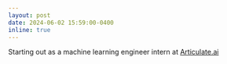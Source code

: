 ```yaml
---
layout: post
date: 2024-06-02 15:59:00-0400
inline: true
---
```


Starting out as a machine learning engineer intern at [Articulate.ai](https://www.articulateai.com/)